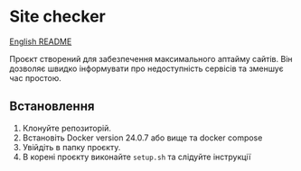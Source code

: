 # Site checker

[English README](./README.md)

Проєкт створений для забезпечення максимального аптайму сайтів. Він дозволяє швидко інформувати про недоступність сервісів та зменшує час простою.

## Встановлення

1. Клонуйте репозиторій.
2. Встановіть Docker version 24.0.7 або вище та docker compose
3. Увійдіть в папку проєкту.
4. В корені проєкту виконайте `setup.sh` та слідуйте інструкції

